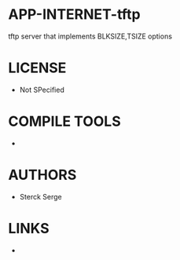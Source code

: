 APP-INTERNET-tftp
=================

tftp server that implements BLKSIZE,TSIZE options

LICENSE
===============
* Not SPecified

COMPILE TOOLS
===============
* 

AUTHORS
===============
* Sterck Serge 

LINKS
===============
* 
